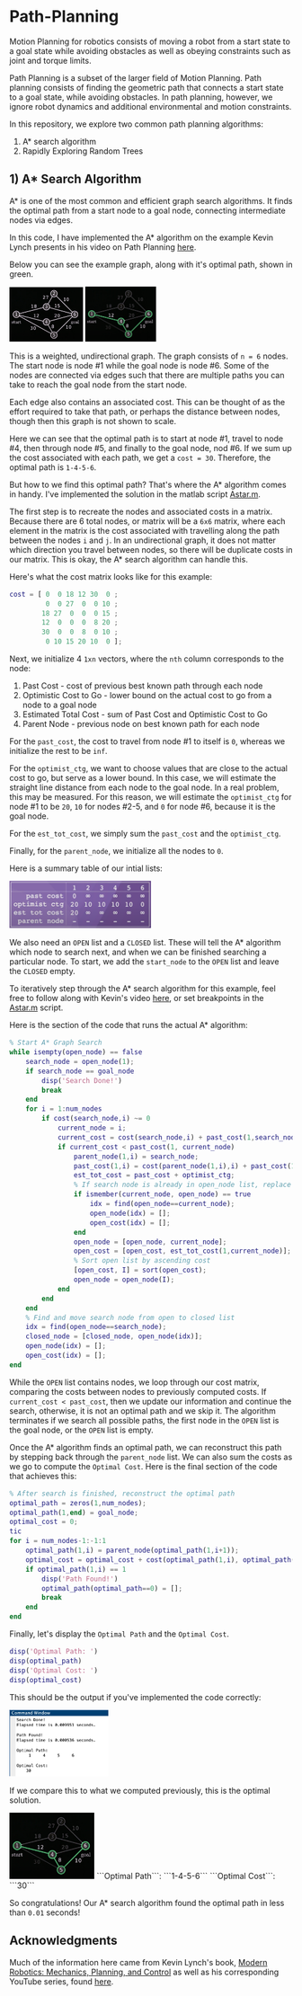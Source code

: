 # Path-Planning

Motion Planning for robotics consists of moving a robot from a start state to a goal state while avoiding obstacles as well as obeying constraints such as joint and torque limits.

Path Planning is a subset of the larger field of Motion Planning. Path planning consists of finding the geometric path that connects a start state to a goal state, while avoiding obstacles. In path planning, however, we ignore robot dynamics and additional environmental and motion constraints.

In this repository, we explore two common path planning algorithms:
1. A* search algorithm
2. Rapidly Exploring Random Trees

## 1) A* Search Algorithm

A* is one of the most common and efficient graph search algorithms. It finds the optimal path from a start node to a goal node, connecting intermediate nodes via edges.

In this code, I have implemented the A* algorithm on the example Kevin Lynch presents in his video on Path Planning [here](https://youtu.be/ZI800-2jv38).

Below you can see the example graph, along with it's optimal path, shown in green.

<img src="https://github.com/jschultz299/Path-Planning/blob/main/A-Star/img/graph.png" width=26%> <img src="https://github.com/jschultz299/Path-Planning/blob/main/A-Star/img/solution.png" width=25%>

This is a weighted, undirectional graph. The graph consists of ```n = 6``` nodes. The start node is node #1 while the goal node is node #6. Some of the nodes are connected via edges such that there are multiple paths you can take to reach the goal node from the start node.

Each edge also contains an associated cost. This can be thought of as the effort required to take that path, or perhaps the distance between nodes, though then this graph is not shown to scale.

Here we can see that the optimal path is to start at node #1, travel to node #4, then through node #5, and finally to the goal node, nod #6. If we sum up the cost associated with each path, we get a ```cost = 30```. Therefore, the optimal path is ```1-4-5-6```.

But how to we find this optimal path? That's where the A* algorithm comes in handy. I've implemented the solution in the matlab script [Astar.m](https://github.com/jschultz299/Path-Planning/blob/main/A-Star/aStar.m).

The first step is to recreate the nodes and associated costs in a matrix. Because there are 6 total nodes, or matrix will be a ```6x6``` matrix, where each element in the matrix is the cost associated with travelling along the path between the nodes ```i``` and ```j```. In an undirectional graph, it does not matter which direction you travel between nodes, so there will be duplicate costs in our matrix. This is okay, the A* search algorithm can handle this.

Here's what the cost matrix looks like for this example:

```matlab
cost = [ 0  0 18 12 30  0 ;
         0  0 27  0  0 10 ;
        18 27  0  0  0 15 ;
        12  0  0  0  8 20 ;
        30  0  0  8  0 10 ;
         0 10 15 20 10  0 ];
```
Next, we initialize 4 ```1xn``` vectors, where the ```nth``` column corresponds to the node:
1. Past Cost - cost of previous best known path through each node
2. Optimistic Cost to Go - lower bound on the actual cost to go from a node to a goal node
3. Estimated Total Cost - sum of Past Cost and Optimistic Cost to Go
4. Parent Node - previous node on best known path for each node

For the ```past_cost```, the cost to travel from node #1 to itself is ```0```, whereas we initialize the rest to be ```inf```. 

For the ```optimist_ctg```, we want to choose values that are close to the actual cost to go, but serve as a lower bound. In this case, we will estimate the straight line distance from each node to the goal node. In a real problem, this may be measured. For this reason, we will estimate the ```optimist_ctg``` for node #1 to be ```20```, ```10``` for nodes #2-5, and ```0``` for node #6, because it is the goal node.

For the ```est_tot_cost```, we simply sum the ```past_cost``` and the ```optimist_ctg```.

Finally, for the ```parent_node```, we initialize all the nodes to ```0```.

Here is a summary table of our intial lists:

<img src="https://github.com/jschultz299/Path-Planning/blob/main/A-Star/img/initial_lists.png" width=50%>

We also need an ```OPEN``` list and a ```CLOSED``` list. These will tell the A* algorithm which node to search next, and when we can be finished searching a particular node. To start, we add the ```start_node``` to the ```OPEN``` list and leave the ```CLOSED``` empty.

To iteratively step through the A* search algorithm for this example, feel free to follow along with Kevin's video [here](https://youtu.be/ZI800-2jv38), or set breakpoints in the [Astar.m](https://github.com/jschultz299/Path-Planning/blob/main/A-Star/aStar.m) script.

Here is the section of the code that runs the actual A* algorithm:

```matlab
% Start A* Graph Search
while isempty(open_node) == false
    search_node = open_node(1);
    if search_node == goal_node
        disp('Search Done!')
        break
    end
    for i = 1:num_nodes
        if cost(search_node,i) ~= 0
            current_node = i;
            current_cost = cost(search_node,i) + past_cost(1,search_node);
            if current_cost < past_cost(1, current_node)
                parent_node(1,i) = search_node;
                past_cost(1,i) = cost(parent_node(1,i),i) + past_cost(1,parent_node(1,i));
                est_tot_cost = past_cost + optimist_ctg;
                % If search node is already in open_node list, replace it
                if ismember(current_node, open_node) == true
                    idx = find(open_node==current_node);
                    open_node(idx) = [];
                    open_cost(idx) = [];
                end
                open_node = [open_node, current_node];
                open_cost = [open_cost, est_tot_cost(1,current_node)];
                % Sort open list by ascending cost
                [open_cost, I] = sort(open_cost);
                open_node = open_node(I);
            end
        end
    end
    % Find and move search node from open to closed list
    idx = find(open_node==search_node);
    closed_node = [closed_node, open_node(idx)];
    open_node(idx) = [];
    open_cost(idx) = [];
end
```
While the ```OPEN``` list contains nodes, we loop through our cost matrix, comparing the costs between nodes to previously computed costs. If ```current_cost < past_cost```, then we update our information and continue the search, otherwise, it is not an optimal path and we skip it. The algorithm terminates if we search all possible paths, the first node in the ```OPEN``` list is the goal node, or the ```OPEN``` list is empty.

Once the A* algorithm finds an optimal path, we can reconstruct this path by stepping back through the ```parent_node``` list. We can also sum the costs as we go to compute the ```Optimal Cost```. Here is the final section of the code that achieves this:

```matlab
% After search is finished, reconstruct the optimal path
optimal_path = zeros(1,num_nodes);
optimal_path(1,end) = goal_node;
optimal_cost = 0;
tic
for i = num_nodes-1:-1:1
    optimal_path(1,i) = parent_node(optimal_path(1,i+1));
    optimal_cost = optimal_cost + cost(optimal_path(1,i), optimal_path(1,i+1));
    if optimal_path(1,i) == 1
        disp('Path Found!')
        optimal_path(optimal_path==0) = [];
        break
    end
end
```
Finally, let's display the ```Optimal Path``` and the ```Optimal Cost```.

```matlab
disp('Optimal Path: ')
disp(optimal_path)
disp('Optimal Cost: ')
disp(optimal_cost)
```
This should be the output if you've implemented the code correctly:

<img src="https://github.com/jschultz299/Path-Planning/blob/main/A-Star/img/output.png" width=35%>

If we compare this to what we computed previously, this is the optimal solution.

<img src="https://github.com/jschultz299/Path-Planning/blob/main/A-Star/img/solution.png" width=30%>
```Optimal Path```: ```1-4-5-6```
```Optimal Cost```: ```30```

So congratulations! Our A* search algorithm found the optimal path in less than ```0.01``` seconds!

## Acknowledgments
Much of the information here came from Kevin Lynch's book, [Modern Robotics: Mechanics, Planning, and Control](http://hades.mech.northwestern.edu/images/7/7f/MR.pdf) as well as his corresponding YouTube series, found [here](https://www.youtube.com/playlist?list=PLggLP4f-rq02vX0OQQ5vrCxbJrzamYDfx).


